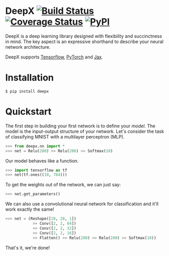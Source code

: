 # DeepX [![Build Status](https://travis-ci.org/sharadmv/deepx.svg?branch=master)](https://travis-ci.org/sharadmv/deepx) [![Coverage Status](https://coveralls.io/repos/sharadmv/deepx/badge.svg?branch=master&service=github)](https://coveralls.io/github/sharadmv/deepx?branch=master) [![PyPI](https://img.shields.io/pypi/v/deepx.svg)](https://pypi.python.org/pypi/deepx)
DeepX is a deep learning library designed with flexibility and succinctness in mind.
The key aspect is an expressive shorthand to describe your neural network architecture.

DeepX supports [Tensorflow](http://www.tensorflow.org), [PyTorch](https://pytorch.org/)
and [Jax](https://github.com/google/jax).

Installation
====================================

```
$ pip install deepx
```

Quickstart
=================================

The first step in building your first network is to define your *model*.
The model is the input-output structure of your network.
Let's consider the task of classifying MNIST with a multilayer perceptron (MLP).

```python
>>> from deepx.nn import *
>>> net = Relu(200) >> Relu(200) >> Softmax(10)
```

Our model behaves like a function.
```python
>>> import tensorflow as tf
>>> net(tf.ones((10, 784)))
```
To get the weights out of the network, we can just say:
```python
>>> net.get_parameters()
```

We can also use a convolutional neural network for classification and it'll work exactly the same!
```python
>>> net = (Reshape([28, 28, 1])
            >> Conv([2, 2, 64])
            >> Conv([2, 2, 32])
            >> Conv([2, 2, 16])
            >> Flatten() >> Relu(200) >> Relu(200) >> Softmax(10))
```


That's it, we're done!
